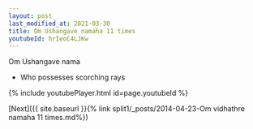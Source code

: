 ```yaml
---
layout: post
last_modified_at: 2021-03-30
title: Om Ushangave namaha 11 times
youtubeId: hrIeoC4LJKw
---
```

 
 
Om Ushangave nama 
 
 -  Who possesses scorching rays 
 
  
 
  
 
 
 
 
 
 


{% include youtubePlayer.html id=page.youtubeId %}
 
[Next]({{ site.baseurl }}{% link  split1/_posts/2014-04-23-Om vidhathre namaha 11 times.md%})
 
